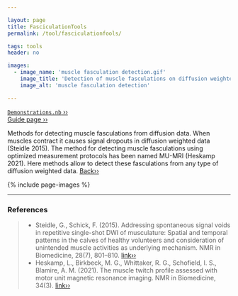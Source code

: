 ```yaml
---

layout: page
title: FasciculationTools
permalink: /tool/fasciculationfools/

tags: tools
header: no

images:
  - image_name: 'muscle fasculation detection.gif'
    image_title: 'Detection of muscle fasculations on diffusion weighted muscle data with data normalization.'
    image_alt: 'muscle fasculation detection'  

---
```


[`Demonstrations.nb` ››](/doc/demo/) <br>
[Guide page ››](/assets/htmldoc/html/guide/{{page.title}})

Methods for detecting muscle fasculations from diffusion data. When muscles
contract it causes signal dropouts in diffusion weighted data (Steidle 2015).
The method for detecting muscle fasculations using optimized measurement protocols
has been named MU-MRI (Heskamp 2021). Here methods allow to detect these
fasculations from any type of diffusion weighted data. [Back››](/tool/)

{% include page-images %}

--------------------------------------------------------------------------

### References

> - Steidle, G.,  Schick, F. (2015). Addressing spontaneous signal voids in
  repetitive single-shot DWI of musculature: Spatial and temporal patterns in
  the calves of healthy volunteers and consideration of unintended muscle
  activities as underlying mechanism. 
  NMR in Biomedicine, 28(7), 801–810. [link››](https://doi.org/10.1002/nbm.3311)
> - Heskamp, L., Birkbeck, M. G., Whittaker, R. G., Schofield, I. S.,
  Blamire, A. M. (2021). The muscle twitch profile assessed with
  motor unit magnetic resonance imaging. 
  NMR in Biomedicine, 34(3). [link››](https://doi.org/10.1002/NBM.4466)
